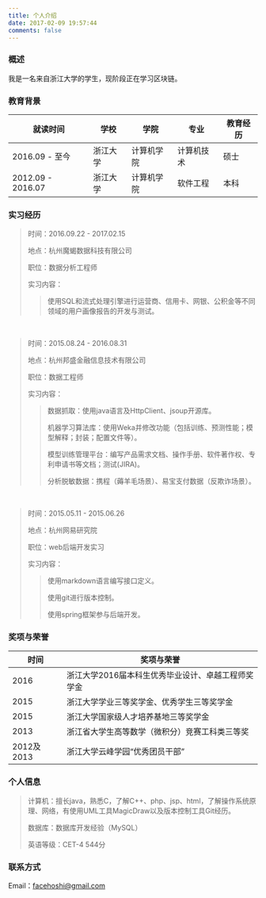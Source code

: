 ```yaml
---
title: 个人介绍
date: 2017-02-09 19:57:44
comments: false
---
```


### 概述

我是一名来自浙江大学的学生，现阶段正在学习区块链。

### 教育背景

就读时间 | 学校 | 学院 | 专业 | 教育经历
--- | --- | --- | --- | ---
2016.09 - 至今  | 浙江大学 | 计算机学院 | 计算机技术 | 硕士
2012.09 - 2016.07  | 浙江大学 | 计算机学院 | 软件工程 | 本科

### 实习经历

> 时间：2016.09.22 - 2017.02.15
>
> 地点：杭州魔蝎数据科技有限公司
>
> 职位：数据分析工程师
>
>实习内容：
>
>>使用SQL和流式处理引擎进行运营商、信用卡、网银、公积金等不同领域的用户画像报告的开发与测试。

<br />

> 时间：2015.08.24 - 2016.08.31
>
> 地点：杭州邦盛金融信息技术有限公司
>
> 职位：数据工程师
>
>实习内容：
>
>>数据抓取：使用java语言及HttpClient、jsoup开源库。
>>
>>机器学习算法库：使用Weka并修改功能（包括训练、预测性能；模型解释；封装；配置文件等）。
>>
>>模型训练管理平台：编写产品需求文档、操作手册、软件著作权、专利申请书等文档；测试(JIRA)。
>>
>>分析脱敏数据：携程（薅羊毛场景）、易宝支付数据（反欺诈场景）。 

<br />

> 时间：2015.05.11 - 2015.06.26
>
> 地点：杭州网易研究院
>
> 职位：web后端开发实习
>
>实习内容：
>
>>使用markdown语言编写接口定义。
>>
>>使用git进行版本控制。
>>
>>使用spring框架参与后端开发。

### 奖项与荣誉
时间 | 奖项与荣誉
--- | ---
2016 | 浙江大学2016届本科生优秀毕业设计、卓越工程师奖学金
2015 | 浙江大学学业三等奖学金、优秀学生三等奖学金
2015 | 浙江大学国家级人才培养基地三等奖学金
2013 | 浙江省大学生高等数学（微积分）竞赛工科类三等奖
2012及2013 | 浙江大学云峰学园“优秀团员干部”

### 个人信息

>计算机：擅长java，熟悉C，了解C++、php、jsp、html，了解操作系统原理、网络，有使用UML工具MagicDraw以及版本控制工具Git经历。
>
>数据库：数据库开发经验（MySQL） 
>
>英语等级：CET-4 544分

### 联系方式

Email：facehoshi@gmail.com

